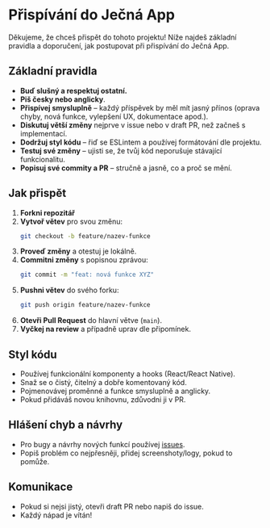# Přispívání do Ječná App

Děkujeme, že chceš přispět do tohoto projektu! Níže najdeš základní pravidla a doporučení, jak postupovat při přispívání do Ječná App.

## Základní pravidla

- **Buď slušný a respektuj ostatní.**
- **Piš česky nebo anglicky**.
- **Přispívej smysluplně** – každý příspěvek by měl mít jasný přínos (oprava chyby, nová funkce, vylepšení UX, dokumentace apod.).
- **Diskutuj větší změny** nejprve v issue nebo v draft PR, než začneš s implementací.
- **Dodržuj styl kódu** – řiď se ESLintem a používej formátování dle projektu.
- **Testuj své změny** – ujisti se, že tvůj kód neporušuje stávající funkcionalitu.
- **Popisuj své commity a PR** – stručně a jasně, co a proč se mění.

## Jak přispět

1. **Forkni repozitář**
2. **Vytvoř větev** pro svou změnu:
   ```bash
   git checkout -b feature/nazev-funkce
   ```
3. **Proveď změny** a otestuj je lokálně.
4. **Commitni změny** s popisnou zprávou:
   ```bash
   git commit -m "feat: nová funkce XYZ"
   ```
5. **Pushni větev** do svého forku:
   ```bash
   git push origin feature/nazev-funkce
   ```
6. **Otevři Pull Request** do hlavní větve (`main`).
7. **Vyčkej na review** a případně uprav dle připomínek.

## Styl kódu

- Používej funkcionální komponenty a hooks (React/React Native).
- Snaž se o čistý, čitelný a dobře komentovaný kód.
- Pojmenovávej proměnné a funkce smysluplně a anglicky.
- Pokud přidáváš novou knihovnu, zdůvodni ji v PR.

## Hlášení chyb a návrhy

- Pro bugy a návrhy nových funkcí používej [issues](https://github.com/jzitnik-dev/JecnaApp/issues).
- Popiš problém co nejpřesněji, přidej screenshoty/logy, pokud to pomůže.

## Komunikace

- Pokud si nejsi jistý, otevři draft PR nebo napiš do issue.
- Každý nápad je vítán!
